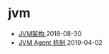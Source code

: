# jvm
* [JVM架构](/learning-java/jvm/java-jvm-arch),2018-08-30
* [JVM Agent 机制](/learning-java/jvm/java-jvm-agent),2019-04-02
